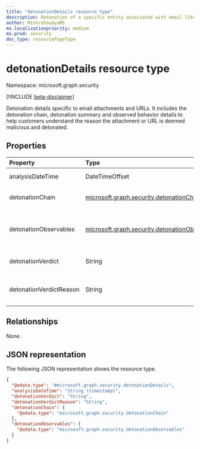 ```yaml
---
title: "detonationDetails resource type"
description: Detonation of a specific entity associated with email like URL or file. 
author: MishraSoumyaMS
ms.localizationpriority: medium
ms.prod: security
doc_type: resourcePageType
---
```


# detonationDetails resource type

Namespace: microsoft.graph.security

[!INCLUDE [beta-disclaimer](../../includes/beta-disclaimer.md)]

Detonation details specific to email attachments and URLs. It includes the detonation chain, detonation summary and observed behavior details to help customers understand the reason the attachment or URL is deemed malicious and detonated.



## Properties
|Property|Type|Description|
|:---|:---|:---|
|analysisDateTime|DateTimeOffset|The time of detonation.|
|detonationChain|[microsoft.graph.security.detonationChain](../resources/security-detonationchain.md)|The chain of detonation.|
|detonationObservables|[microsoft.graph.security.detonationObservables](../resources/security-detonationobservables.md)|All observables in the detonation tree.|
|detonationVerdict|String|The verdict of detonation.|
|detonationVerdictReason|String|The reason for the verdict of detonation.|

## Relationships
None.

## JSON representation
The following JSON representation shows the resource type.
<!-- {
  "blockType": "resource",
  "@odata.type": "microsoft.graph.security.detonationDetails"
}
-->
``` json
{
  "@odata.type": "#microsoft.graph.security.detonationDetails",
  "analysisDateTime": "String (timestamp)",
  "detonationVerdict": "String",
  "detonationVerdictReason": "String",
  "detonationChain": {
    "@odata.type": "microsoft.graph.security.detonationChain"
  },
  "detonationObservables": {
    "@odata.type": "microsoft.graph.security.detonationObservables"
  }
}
```

